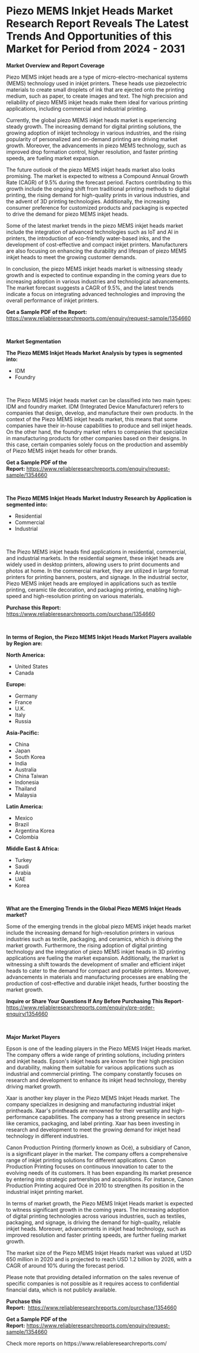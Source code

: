 <p><h1>Piezo MEMS Inkjet Heads Market Research Report Reveals The Latest Trends And Opportunities of this Market for Period from 2024 - 2031</h1></p><p><strong>Market Overview and Report Coverage</strong></p>
<p><p>Piezo MEMS inkjet heads are a type of micro-electro-mechanical systems (MEMS) technology used in inkjet printers. These heads use piezoelectric materials to create small droplets of ink that are ejected onto the printing medium, such as paper, to create images and text. The high precision and reliability of piezo MEMS inkjet heads make them ideal for various printing applications, including commercial and industrial printing.</p><p>Currently, the global piezo MEMS inkjet heads market is experiencing steady growth. The increasing demand for digital printing solutions, the growing adoption of inkjet technology in various industries, and the rising popularity of personalized and on-demand printing are driving market growth. Moreover, the advancements in piezo MEMS technology, such as improved drop formation control, higher resolution, and faster printing speeds, are fueling market expansion.</p><p>The future outlook of the piezo MEMS inkjet heads market also looks promising. The market is expected to witness a Compound Annual Growth Rate (CAGR) of 9.5% during the forecast period. Factors contributing to this growth include the ongoing shift from traditional printing methods to digital printing, the rising demand for high-quality prints in various industries, and the advent of 3D printing technologies. Additionally, the increasing consumer preference for customized products and packaging is expected to drive the demand for piezo MEMS inkjet heads.</p><p>Some of the latest market trends in the piezo MEMS inkjet heads market include the integration of advanced technologies such as IoT and AI in printers, the introduction of eco-friendly water-based inks, and the development of cost-effective and compact inkjet printers. Manufacturers are also focusing on enhancing the durability and lifespan of piezo MEMS inkjet heads to meet the growing customer demands.</p><p>In conclusion, the piezo MEMS inkjet heads market is witnessing steady growth and is expected to continue expanding in the coming years due to increasing adoption in various industries and technological advancements. The market forecast suggests a CAGR of 9.5%, and the latest trends indicate a focus on integrating advanced technologies and improving the overall performance of inkjet printers.</p></p>
<p><strong>Get a Sample PDF of the Report:</strong> <a href="https://www.reliableresearchreports.com/enquiry/request-sample/1354660">https://www.reliableresearchreports.com/enquiry/request-sample/1354660</a></p>
<p>&nbsp;</p>
<p><strong>Market Segmentation</strong></p>
<p><strong>The Piezo MEMS Inkjet Heads Market Analysis by types is segmented into:</strong></p>
<p><ul><li>IDM</li><li>Foundry</li></ul></p>
<p>&nbsp;</p>
<p><p>The Piezo MEMS inkjet heads market can be classified into two main types: IDM and foundry market. IDM (Integrated Device Manufacturer) refers to companies that design, develop, and manufacture their own products. In the context of the Piezo MEMS inkjet heads market, this means that some companies have their in-house capabilities to produce and sell inkjet heads. On the other hand, the foundry market refers to companies that specialize in manufacturing products for other companies based on their designs. In this case, certain companies solely focus on the production and assembly of Piezo MEMS inkjet heads for other brands.</p></p>
<p><strong>Get a Sample PDF of the Report:</strong>&nbsp;<a href="https://www.reliableresearchreports.com/enquiry/request-sample/1354660">https://www.reliableresearchreports.com/enquiry/request-sample/1354660</a></p>
<p>&nbsp;</p>
<p><strong>The Piezo MEMS Inkjet Heads Market Industry Research by Application is segmented into:</strong></p>
<p><ul><li>Residential</li><li>Commercial</li><li>Industrial</li></ul></p>
<p>&nbsp;</p>
<p><p>The Piezo MEMS inkjet heads find applications in residential, commercial, and industrial markets. In the residential segment, these inkjet heads are widely used in desktop printers, allowing users to print documents and photos at home. In the commercial market, they are utilized in large format printers for printing banners, posters, and signage. In the industrial sector, Piezo MEMS inkjet heads are employed in applications such as textile printing, ceramic tile decoration, and packaging printing, enabling high-speed and high-resolution printing on various materials.</p></p>
<p><strong>Purchase this Report:</strong>&nbsp; <a href="https://www.reliableresearchreports.com/purchase/1354660">https://www.reliableresearchreports.com/purchase/1354660</a></p>
<p>&nbsp;</p>
<p><strong>In terms of Region, the Piezo MEMS Inkjet Heads Market Players available by Region are:</strong></p>
<p>
    <p> <strong> North America: </strong>
        <ul>
            <li>United States</li>
            <li>Canada</li>
        </ul>
        </p> 
    <p> <strong> Europe: </strong>
        <ul>
            <li>Germany</li>
            <li>France</li>
            <li>U.K.</li>
            <li>Italy</li>
            <li>Russia</li>
        </ul>
        </p> 
    <p> <strong> Asia-Pacific: </strong>
        <ul>
            <li>China</li>
            <li>Japan</li>
            <li>South Korea</li>
            <li>India</li>
            <li>Australia</li>
            <li>China Taiwan</li>
            <li>Indonesia</li>
            <li>Thailand</li>
            <li>Malaysia</li>
        </ul>
        </p> 
    <p> <strong> Latin America: </strong>
        <ul>
            <li>Mexico</li>
            <li>Brazil</li>
            <li>Argentina Korea</li>
            <li>Colombia</li>
        </ul>
        </p> 
    <p> <strong> Middle East & Africa: </strong>
        <ul>
            <li>Turkey</li>
            <li>Saudi</li>
            <li>Arabia</li>
            <li>UAE</li>
            <li>Korea</li>
        </ul>
    </p>
    </p>
<p>&nbsp;</p>
<p><strong>What are the Emerging Trends in the Global Piezo MEMS Inkjet Heads market?</strong></p>
<p><p>Some of the emerging trends in the global piezo MEMS inkjet heads market include the increasing demand for high-resolution printers in various industries such as textile, packaging, and ceramics, which is driving the market growth. Furthermore, the rising adoption of digital printing technology and the integration of piezo MEMS inkjet heads in 3D printing applications are fueling the market expansion. Additionally, the market is witnessing a shift towards the development of smaller and efficient inkjet heads to cater to the demand for compact and portable printers. Moreover, advancements in materials and manufacturing processes are enabling the production of cost-effective and durable inkjet heads, further boosting the market growth.</p></p>
<p><strong>Inquire or Share Your Questions If Any Before Purchasing This Report</strong>- <a href="https://www.reliableresearchreports.com/enquiry/pre-order-enquiry/1354660">https://www.reliableresearchreports.com/enquiry/pre-order-enquiry/1354660</a></p>
<p>&nbsp;</p>
<p><strong>Major Market Players</strong></p>
<p><p>Epson is one of the leading players in the Piezo MEMS Inkjet Heads market. The company offers a wide range of printing solutions, including printers and inkjet heads. Epson's inkjet heads are known for their high precision and durability, making them suitable for various applications such as industrial and commercial printing. The company constantly focuses on research and development to enhance its inkjet head technology, thereby driving market growth.</p><p>Xaar is another key player in the Piezo MEMS Inkjet Heads market. The company specializes in designing and manufacturing industrial inkjet printheads. Xaar's printheads are renowned for their versatility and high-performance capabilities. The company has a strong presence in sectors like ceramics, packaging, and label printing. Xaar has been investing in research and development to meet the growing demand for inkjet head technology in different industries.</p><p>Canon Production Printing (formerly known as Océ), a subsidiary of Canon, is a significant player in the market. The company offers a comprehensive range of inkjet printing solutions for different applications. Canon Production Printing focuses on continuous innovation to cater to the evolving needs of its customers. It has been expanding its market presence by entering into strategic partnerships and acquisitions. For instance, Canon Production Printing acquired Océ in 2010 to strengthen its position in the industrial inkjet printing market.</p><p>In terms of market growth, the Piezo MEMS Inkjet Heads market is expected to witness significant growth in the coming years. The increasing adoption of digital printing technologies across various industries, such as textiles, packaging, and signage, is driving the demand for high-quality, reliable inkjet heads. Moreover, advancements in inkjet head technology, such as improved resolution and faster printing speeds, are further fueling market growth.</p><p>The market size of the Piezo MEMS Inkjet Heads market was valued at USD 650 million in 2020 and is projected to reach USD 1.2 billion by 2026, with a CAGR of around 10% during the forecast period.</p><p>Please note that providing detailed information on the sales revenue of specific companies is not possible as it requires access to confidential financial data, which is not publicly available.</p></p>
<p><strong>Purchase this Report:</strong>&nbsp;&nbsp;<a href="https://www.reliableresearchreports.com/purchase/1354660">https://www.reliableresearchreports.com/purchase/1354660</a></p>
<p></p>
<p><strong>Get a Sample PDF of the Report:</strong>&nbsp;<a href="https://www.reliableresearchreports.com/enquiry/request-sample/1354660">https://www.reliableresearchreports.com/enquiry/request-sample/1354660</a></p>
<p>Check more reports on https://www.reliableresearchreports.com/</p>